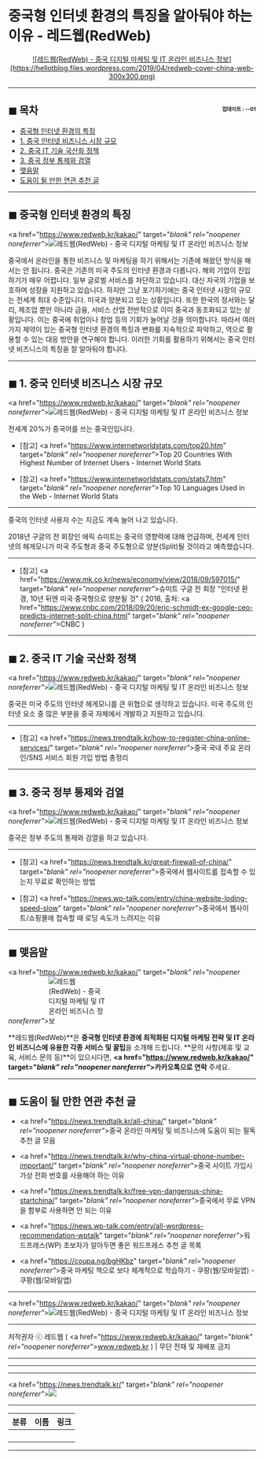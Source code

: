 # 중국형 인터넷 환경의 특징을 알아둬야 하는 이유 - 레드웹(RedWeb)

<center><a href="https://www.redweb.kr/kakao/" target="_blank" rel="noopener noreferrer"_>![레드웹(RedWeb) - 중국 디지털 마케팅 및 IT 온라인 비즈니스 정보](https://hellotblog.files.wordpress.com/2019/04/redweb-cover-china-web-300x300.png)</a></center>

<!-- <a name="index"></a> -->
***
## ◼︎ 목차 <span style="font-size:0.5em; float:right; padding:0.5em 0 0;"><i class="fas fa-clock"></i> 업데이트 : <span class="post-year"></span>-<span class="post-month-digits"></span>-01</span>

- [중국형 인터넷 환경의 특징](#index-00)
- [1. 중국 인터넷 비즈니스 시장 규모](#index-01)
- [2. 중국 IT 기술 국산화 정책](#index-02)
- [3. 중국 정부 통제와 검열](#index-03)
- [맺음말](#index-epilogue)
- [도움이 될 만한 연관 추천 글](#recommendation)

<!-- <a name="index-00"></a> -->
***
## ◼︎ 중국형 인터넷 환경의 특징

<a href="https://www.redweb.kr/kakao/" target="_blank" rel="noopener noreferrer"_>![레드웹(RedWeb) - 중국 디지털 마케팅 및 IT 온라인 비즈니스 정보](https://hellotblog.files.wordpress.com/2019/04/china-web-cover-02-800.png)</a>

중국에서 온라인을 통한 비즈니스 및 마케팅을 하기 위해서는 기존에 해왔던 방식을 해서는 안 됩니다.
중국은 기존의 미국 주도의 인터넷 환경과 다릅니다.
해외 기업이 진입하기가 매우 어렵니다.
일부 글로벌 서비스를 차단하고 있습니다.
대신 자국의 기업을 보호하며 성장을 지원하고 있습니다.
하지만 그냥 포기하기에는 중국 인터넷 시장의 규모는 전세계 최대 수준입니다.
미국과 양분되고 있는 상황입니다.
또한 한국의 정서와는 달리, 제조업 뿐만 아니라 금융, 서비스 산업 전반적으로 이미 중국과 동조화되고 있는 상황입니다.
이는 중국에 취업이나 창업 등의 기회가 늘어날 것을 의미합니다.
따라서 여러 가지 제약이 있는 중국형 인터넷 환경의 특징과 변화를 지속적으로 파악하고, 역으로 활용할 수 있는 대응 방안을 연구해야 합니다. 이러한 기회를 활용하기 위해서는 중국 인터넷 비즈니스의 특징을 잘 알아둬야 합니다.

<!-- <a name="index-01"></a> -->
***
## ◼︎ 1. 중국 인터넷 비즈니스 시장 규모

<a href="https://www.redweb.kr/kakao/" target="_blank" rel="noopener noreferrer"_>![레드웹(RedWeb) - 중국 디지털 마케팅 및 IT 온라인 비즈니스 정보](https://hellotblog.files.wordpress.com/2019/04/internet-users-stats-2019-top20.png)</a>

전세계 20%가 중국어를 쓰는 중국인입니다.

- [참고] <a href="https://www.internetworldstats.com/top20.htm" target="_blank" rel="noopener noreferrer"_>Top 20 Countries With Highest Number of Internet Users - Internet World Stats</a>

- [참고] <a href="https://www.internetworldstats.com/stats7.htm" target="_blank" rel="noopener noreferrer"_>Top 10 Languages Used in the Web - Internet World Stats</a>

***
중국의 인터넷 사용자 수는 지금도 계속 늘어 나고 있습니다.

2018년 구글의 전 회장인 에릭 슈미트는 중국의 영향력에 대해 언급하며, 전세계 인터넷의 헤게모니가 미국 주도형과 중국 주도형으로 양분(Split)될 것이라고 예측했습니다.

***
- [참고] <a href="https://www.mk.co.kr/news/economy/view/2018/09/597015/" target="_blank" rel="noopener noreferrer"_>슈미트 구글 전 회장 "인터넷 환경, 10년 뒤엔 미국·중국형으로 양분될 것"</a> ( 2018, 출처: <a href="https://www.cnbc.com/2018/09/20/eric-schmidt-ex-google-ceo-predicts-internet-split-china.html" target="_blank" rel="noopener noreferrer"_>CNBC</a> )

<!-- <a name="index-02"></a> -->
***
## ◼︎ 2. 중국 IT 기술 국산화 정책

<a href="https://www.redweb.kr/kakao/" target="_blank" rel="noopener noreferrer"_>![레드웹(RedWeb) - 중국 디지털 마케팅 및 IT 온라인 비즈니스 정보](https://hellotblog.files.wordpress.com/2018/09/wechat-startchina-main-01-800x480.png)</a>

중국은 미국 주도의 인터넷 헤게모니를 큰 위협으로 생각하고 있습니다.
미국 주도의 인터넷 요소 중 많은 부분을 중국 자체에서 개발하고 지원하고 있습니다.

***
- [참고] <a href="https://news.trendtalk.kr/how-to-register-china-online-services/" target="_blank" rel="noopener noreferrer"_>중국 국내 주요 온라인/SNS 서비스 회원 가입 방법 총정리</a>

<!-- <a name="index-03"></a> -->
***
## ◼︎ 3. 중국 정부 통제와 검열

<a href="https://www.redweb.kr/kakao/" target="_blank" rel="noopener noreferrer"_>![레드웹(RedWeb) - 중국 디지털 마케팅 및 IT 온라인 비즈니스 정보](https://hellotblog.files.wordpress.com/2018/10/china-startchina-online-02-800x425.png)</a>

중국은 정부 주도의 통제와 검열을 하고 있습니다.

***
- [참고] <a href="https://news.trendtalk.kr/great-firewall-of-china/" target="_blank" rel="noopener noreferrer"_>중국에서 웹사이트를 접속할 수 있는지 무료로 확인하는 방법</a>

- [참고] <a href="https://news.wp-talk.com/entry/china-website-loding-speed-slow" target="_blank" rel="noopener noreferrer"_>중국에서 웹사이트/쇼핑몰에 접속할 때 로딩 속도가 느려지는 이유</a>

<!-- <a name="index-epilogue"></a> -->
***
## ◼︎ 맺음말

<a href="https://www.redweb.kr/kakao/" target="_blank" rel="noopener noreferrer"_><img src="https://hellotblog.files.wordpress.com/2019/04/redweb-logo-120x120.png" style="max-width:120px;" alt="레드웹(RedWeb) - 중국 디지털 마케팅 및 IT 온라인 비즈니스 정보"></a>

**레드웹(RedWeb)**은 **중국형 인터넷 환경에 최적화된 디지털 마케팅 전략 및 IT 온라인 비즈니스에 유용한 각종 서비스 및 꿀팁**을 소개해 드립니다.
**문의 사항(제휴 및 교육, 서비스 문의 등)**이 있으시다면, **<a href="https://www.redweb.kr/kakao/" target="_blank" rel="noopener noreferrer"_>카카오톡</a>으로 연락** 주세요.

<!-- <a name="recommendation"></a> -->
***
## ◼︎ 도움이 될 만한 연관 추천 글

- <a href="https://news.trendtalk.kr/all-china/" target="_blank" rel="noopener noreferrer"_>중국 온라인 마케팅 및 비즈니스에 도움이 되는 필독 추천 글 모음</a>

- <a href="https://news.trendtalk.kr/why-china-virtual-phone-number-important/" target="_blank" rel="noopener noreferrer"_>중국 사이트 가입시 가상 전화 번호를 사용해야 하는 이유</a>

- <a href="https://news.trendtalk.kr/free-vpn-dangerous-china-startchina/" target="_blank" rel="noopener noreferrer"_>중국에서 무료 VPN을 함부로 사용하면 안 되는 이유</a>

- <a href="https://news.wp-talk.com/entry/all-wordpress-recommendation-wptalk" target="_blank" rel="noopener noreferrer"_>워드프레스(WP) 초보자가 알아두면 좋은 워드프레스 추천 글 목록</a>

- <a href="https://coupa.ng/bgHKbz" target="_blank" rel="noopener noreferrer"_>중국 마케팅 책으로 보다 체계적으로 학습하기 - 쿠팡(웹/모바일앱) - 쿠팡(웹/모바일앱)</a>

***
<a href="https://www.redweb.kr/kakao/" target="_blank" rel="noopener noreferrer"_>![레드웹(RedWeb) - 중국 디지털 마케팅 및 IT 온라인 비즈니스 정보](https://hellotblog.files.wordpress.com/2018/10/redweb-korea-banner-966x200.png)</a>

***
저작권자 ⓒ 레드웹 ( <a href="https://www.redweb.kr/kakao/" target="_blank" rel="noopener noreferrer"_>www.redweb.kr</a> ) | 무단 전재 및 재배포 금지

***
<script type="text/javascript">
  var postdate = new Date();
  var post_y = document.getElementsByClassName("post-year");
  var post_m = document.getElementsByClassName("post-month");
  var post_mm = document.getElementsByClassName("post-month-digits");
  var i;
  for (i = 0; i < post_y.length; i++) {
    post_y[i].innerHTML = postdate.getFullYear();
  }
  for (i = 0; i < post_m.length; i++) {
    post_m[i].innerHTML = postdate.getMonth() + 1;
  }
  for (i = 0; i < post_mm.length; i++) {
    post_mm[i].innerHTML = ("0" + (postdate.getMonth() + 1)).slice(-2);
  }
</script>

***
***
<a href="https://news.trendtalk.kr/" target="_blank" rel="noopener noreferrer"_>![](https://hellotblog.files.wordpress.com/2018/08/trendtalk-baidu-main-01-800x400.jpg)</a>

***
|분류|이름|링크|
|:-:|:-:|:-:|
||||
||||
||||
||||

***
